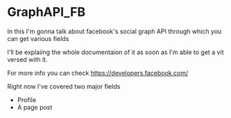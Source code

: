 # GraphAPI_FB

In this I'm gonna talk about facebook's social graph API through which you can get various fields

I'll be explaiing the whole documentaion of it as soon as I'm able to get a vit versed with it.

For more info you can check https://developers.facebook.com/

Right now I've covered two major fields 
* Profile
* A page post
